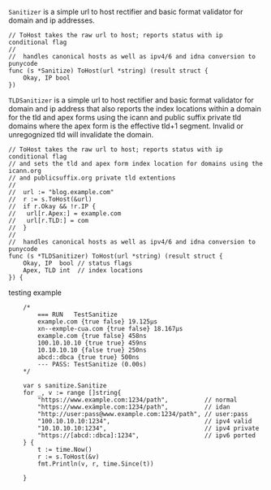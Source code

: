 ```Sanitizer``` is a simple url to host rectifier and basic format validator for domain and ip addresses.

```golang
// ToHost takes the raw url to host; reports status with ip conditional flag
//
//	handles canonical hosts as well as ipv4/6 and idna conversion to punycode
func (s *Sanitize) ToHost(url *string) (result struct {
	Okay, IP bool
})
```

```TLDSanitizer``` is a simple url to host rectifier and basic format validator for domain and ip address that also reports the index locations within a domain for the tld and apex forms using the icann and public suffix private tld domains where the apex form is the effective tld+1 segment. Invalid or unregognized tld will invalidate the domain.

```golang
// ToHost takes the raw url to host; reports status with ip conditional flag
// and sets the tld and apex form index location for domains using the icann.org
// and publicsuffix.org private tld extentions
//
//	url := "blog.example.com"
//	r := s.ToHost(&url)
//	if r.Okay && !r.IP {
//	 url[r.Apex:] = example.com
//	 url[r.TLD:] = com
//	}
//
//	handles canonical hosts as well as ipv4/6 and idna conversion to punycode
func (s *TLDSanitizer) ToHost(url *string) (result struct {
	Okay, IP  bool // status flags
	Apex, TLD int  // index locations
}) {
```

testing example
```golang
	/*
		=== RUN   TestSanitize
		example.com {true false} 19.125µs
		xn--exmple-cua.com {true false} 18.167µs
		example.com {true false} 458ns
		100.10.10.10 {true true} 459ns
		10.10.10.10 {false true} 250ns
		abcd::dbca {true true} 500ns
		--- PASS: TestSanitize (0.00s)
	*/

	var s sanitize.Sanitize
	for _, v := range []string{
		"https://www.example.com:1234/path",          // normal
		"https://www.exämple.com:1234/path",          // idan
		"http://user:pass@www.example.com:1234/path", // user:pass
		"100.10.10.10:1234",                          // ipv4 valid
		"10.10.10.10:1234",                           // ipv4 private
		"https://[abcd::dbca]:1234",                  // ipv6 ported
	} {
		t := time.Now()
		r := s.ToHost(&v)
		fmt.Println(v, r, time.Since(t))

	}
```
